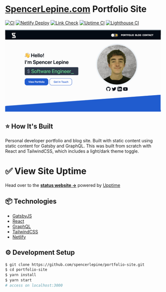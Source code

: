 # [SpencerLepine.com](https://www.spencerlepine.com/) Portfolio Site

[![CI](https://github.com/spencerlepine/portfolio-site/actions/workflows/ci.yml/badge.svg?branch=master)](https://github.com/spencerlepine/portfolio-site/actions/workflows/ci.yml) [![Netlify Deploy](https://github.com/spencerlepine/portfolio-site/actions/workflows/netlify.yml/badge.svg?branch=master)](https://github.com/spencerlepine/portfolio-site/actions/workflows/netlify.yml) [![Link Check](https://github.com/spencerlepine/portfolio-site/actions/workflows/link-check.yml/badge.svg?branch=master)](https://github.com/spencerlepine/portfolio-site/actions/workflows/link-check.yml) [![Uptime CI](https://github.com/spencerlepine/portfolio-site-uptime/workflows/Uptime%20CI/badge.svg)](https://github.com/spencerlepine/portfolio-site-uptime/actions?query=workflow%3A%22Uptime+CI%22) [![Lighthouse CI](https://github.com/spencerlepine/portfolio-site/actions/workflows/lighthouse.yml/badge.svg?branch=master)](https://github.com/spencerlepine/portfolio-site/actions/workflows/lighthouse.yml)


![OG Snapshot](./static/og@2x.png)

## ⭐ How It's Built

Personal developer portfolio and blog site. Built with static content using static content for Gatsby and GraphQL. This was built from scratch with React and TailwindCSS, which includes a light/dark theme toggle.

# ✅ View Site Uptime

Head over to the [**status website →**](https://spencerlepine.github.io/portfolio-site-uptime) powered by [Upptime](https://github.com/spencerlepine/portfolio-site-uptime)


## 📦 Technologies

- [GatsbyJS](https://www.gatsbyjs.com/)
- [React](https://reactjs.org/)
- [GraphQL](https://graphql.org/)
- [TailwindCSS](https://tailwindcss.com/)
- [Netlify](https://www.netlify.com/)

## ⚙️ Development Setup
```sh
$ git clone https://github.com/spencerlepine/portfolio-site.git
$ cd portfolio-site
$ yarn install
$ yarn start
# access on localhost:3000
```
